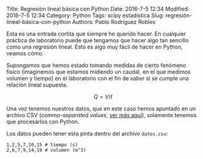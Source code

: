Title: Regresión lineal básica con Python
Date: 2016-7-5 12:34
Modified: 2016-7-5 12:34
Category: Python
Tags: scipy estadística
Slug: regresión-lineal-básica-con-python
Authors: Pablo Rodríguez Robles


Esta es una entrada cortita que siempre he querido hacer. En cualquier práctica de laboratorio puede que tengamos que hacer algo tan sencillo como una regresión lineal. Esto es algo muy fácil de hacer en Python, veamos cómo.

Supongamos que hemos estado tomando medidas de cierto fenómeno físico (imaginemos que estamos midiendo un caudal, en el que medimos volumen y tiempo) en el laboratorio con el fin de saber si se cumple una relación lineal supuesta.

$$ Q = V / t $$

Una vez tenemos nuestros datos, que en este caso hemos apuntado en un archivo CSV (*comma-separated values*, [ver más aquí](https://es.wikipedia.org/wiki/CSV)), solamente tenemos que procesarlos con Python.

Los datos pueden tener esta pinta dentro del archivo `datos.csv`:

```text
1,2,5,7,10,15 # tiempo (s)
2,6,7,9,14,19 # volumen (m^3)
```

